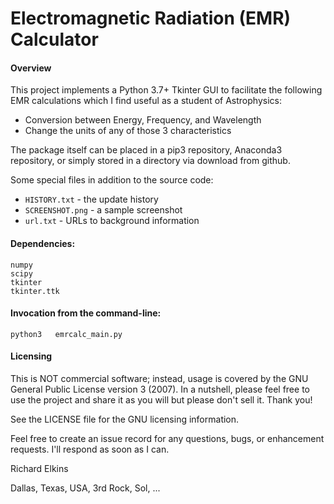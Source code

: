 Electromagnetic Radiation (EMR) Calculator
==========================================

#### Overview

This project implements a Python 3.7+ Tkinter GUI to facilitate the following EMR calculations which I find useful as a student of Astrophysics:
- Conversion between Energy, Frequency, and Wavelength
- Change the units of any of those 3 characteristics

The package itself can be placed in a pip3 repository, Anaconda3 repository, or simply stored in a directory via download from github.

Some special files in addition to the source code:
- ```HISTORY.txt``` - the update history
- ```SCREENSHOT.png``` - a sample screenshot
- ```url.txt``` - URLs to background information

#### Dependencies:

```
numpy
scipy
tkinter
tkinter.ttk
```

#### Invocation from the command-line:

```
python3   emrcalc_main.py
```

#### Licensing

This is NOT commercial software; instead, usage is covered by the GNU General Public License version 3 (2007). In a nutshell, please feel free to use the project and share it as you will but please don't sell it. Thank you!

See the LICENSE file for the GNU licensing information.

Feel free to create an issue record for any questions, bugs, or enhancement requests. I'll respond as soon as I can.

Richard Elkins

Dallas, Texas, USA, 3rd Rock, Sol, ...
